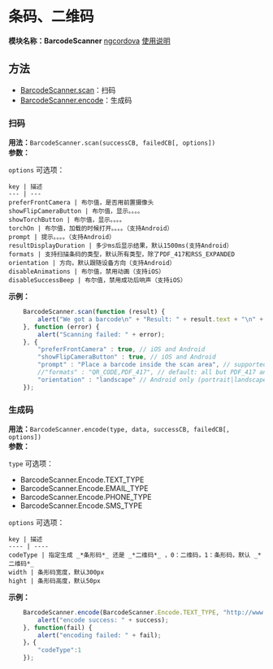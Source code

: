 # 条码、二维码
**模块名称：BarcodeScanner**
[ngcordova](http://ngcordova.com/docs/plugins/barcodeScanner/)
[使用说明](https://github.com/phonegap/phonegap-plugin-barcodescanner)

## 方法
* [BarcodeScanner.scan](#扫码)：扫码
* [BarcodeScanner.encode](#生成码)：生成码

### 扫码
**用法：**`BarcodeScanner.scan(successCB, failedCB[, options])`  
**参数：**

`options` 可选项：

    key | 描述
    --- | ---
    preferFrontCamera | 布尔值，是否用前置摄像头
    showFlipCameraButton | 布尔值，显示。。。。
    showTorchButton | 布尔值，显示。。。。
    torchOn | 布尔值，加载的时候打开。。。。（支持Android）
    prompt | 提示。。。。（支持Android）
    resultDisplayDuration | 多少ms后显示结果，默认1500ms(支持Android）
    formats | 支持扫描条码的类型，默认所有类型，除了PDF_417和RSS_EXPANDED
    orientation | 方向，默认跟随设备方向（支持Android）
    disableAnimations | 布尔值，禁用动画（支持iOS）
    disableSuccessBeep | 布尔值，禁用成功后响声（支持iOS）
    
**示例：**

```js
    BarcodeScanner.scan(function (result) {
        alert("We got a barcode\n" + "Result: " + result.text + "\n" + "Format: " + result.format + "\n" + "Cancelled: " + result.cancelled);
    }, function (error) {
        alert("Scanning failed: " + error);
    }, {
        "preferFrontCamera" : true, // iOS and Android
        "showFlipCameraButton" : true, // iOS and Android
        "prompt" : "Place a barcode inside the scan area", // supported on Android only
        //"formats" : "QR_CODE,PDF_417", // default: all but PDF_417 and RSS_EXPANDED
        "orientation" : "landscape" // Android only (portrait|landscape), default unset so it rotates with the device
    });
```

### 生成码
**用法：**`BarcodeScanner.encode(type, data, successCB, failedCB[, options])`  
**参数：**

`type` 可选项：

* BarcodeScanner.Encode.TEXT_TYPE
* BarcodeScanner.Encode.EMAIL_TYPE
* BarcodeScanner.Encode.PHONE_TYPE
* BarcodeScanner.Encode.SMS_TYPE

`options` 可选项：

    key | 描述
    ---- | ----
    codeType | 指定生成 _*条形码*_ 还是 _*二维码*_ ，0：二维码，1：条形码，默认 _*二维码*_
    width | 条形码宽度，默认300px
    hight | 条形码高度，默认50px

**示例：**

```js
    BarcodeScanner.encode(BarcodeScanner.Encode.TEXT_TYPE, "http://www.nytimes.com", function(success) {
        alert("encode success: " + success);
    }, function(fail) {
        alert("encoding failed: " + fail);
    }，{
        "codeType":1
    });
```


